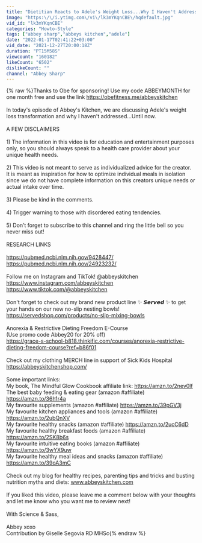 ```yaml
---
title: "Dietitian Reacts to Adele's Weight Loss...Why I Haven't Addressed it Until Now"
image: "https:\/\/i.ytimg.com\/vi\/lk3mYKqnCBE\/hqdefault.jpg"
vid_id: "lk3mYKqnCBE"
categories: "Howto-Style"
tags: ["abbey sharp","abbeys kitchen","adele"]
date: "2022-01-17T02:41:22+03:00"
vid_date: "2021-12-27T20:00:18Z"
duration: "PT15M58S"
viewcount: "160182"
likeCount: "6502"
dislikeCount: ""
channel: "Abbey Sharp"
---
```

{% raw %}Thanks to Obe for sponsoring! Use my code ABBEYMONTH for one month free and use the link <a rel="nofollow" target="blank" href="https://obefitness.me/abbeyskitchen">https://obefitness.me/abbeyskitchen</a><br /><br />In today's episode of Abbey's Kitchen, we are discussing Adele's weight loss transformation and why I haven't addressed...Until now.<br /><br />A FEW DISCLAIMERS <br /><br />1) The information in this video is for education and entertainment purposes only, so you should always speak to a health care provider about your unique health needs.<br /><br />2) This video is not meant to serve as individualized advice for the creator. It is meant as inspiration for how to optimize individual meals in isolation since we do not have complete information on this creators unique needs or actual intake over time.<br /><br />3) Please be kind in the comments.<br /><br />4) Trigger warning to those with disordered eating tendencies. <br /><br />5) Don’t forget to subscribe to this channel and ring the little bell so you never miss out!<br /><br />RESEARCH LINKS<br /><br /><a rel="nofollow" target="blank" href="https://pubmed.ncbi.nlm.nih.gov/9428447/">https://pubmed.ncbi.nlm.nih.gov/9428447/</a><br /><a rel="nofollow" target="blank" href="https://pubmed.ncbi.nlm.nih.gov/24923232/">https://pubmed.ncbi.nlm.nih.gov/24923232/</a><br /><br />Follow me on Instagram and TikTok! @abbeyskitchen <br /><a rel="nofollow" target="blank" href="https://www.instagram.com/abbeyskitchen">https://www.instagram.com/abbeyskitchen</a><br /><a rel="nofollow" target="blank" href="https://www.tiktok.com/@abbeyskitchen">https://www.tiktok.com/@abbeyskitchen</a><br /><br />Don't forget to check out my brand new product line ✨ 𝙎𝙚𝙧𝙫𝙚𝙙 ✨  to get your hands on our new no-slip nesting bowls!<br /><a rel="nofollow" target="blank" href="https://servedshop.com/products/no-slip-mixing-bowls">https://servedshop.com/products/no-slip-mixing-bowls</a><br /><br />Anorexia &amp; Restrictive Dieting Freedom E-Course<br />(Use promo code Abbey20 for 20% off) <br /><a rel="nofollow" target="blank" href="https://grace-s-school-b818.thinkific.com/courses/anorexia-restrictive-dieting-freedom-course?ref=b86f01">https://grace-s-school-b818.thinkific.com/courses/anorexia-restrictive-dieting-freedom-course?ref=b86f01</a><br /><br />Check out my clothing MERCH line in support of Sick Kids Hospital  <br /><a rel="nofollow" target="blank" href="https://abbeyskitchenshop.com/​​​​​​​​">https://abbeyskitchenshop.com/​​​​​​​​</a><br /><br />Some important links: <br />My book, The Mindful Glow Cookbook affiliate link: <a rel="nofollow" target="blank" href="https://amzn.to/2nev0lf​​​​​​​​​​​​​">https://amzn.to/2nev0lf​​​​​​​​​​​​​</a> <br />The best baby feeding &amp; eating gear (amazon #affiliate​​​​​​​​​​​​​) <a rel="nofollow" target="blank" href="https://amzn.to/36h1r4a​​​​​​​​​​​​​">https://amzn.to/36h1r4a​​​​​​​​​​​​​</a> <br />My favourite supplements (amazon #affiliate​​​​​​​​​​​​​) <a rel="nofollow" target="blank" href="https://amzn.to/39pGV3j​​​​​​​​​​​​​">https://amzn.to/39pGV3j​​​​​​​​​​​​​</a> <br />My favourite kitchen appliances and tools (amazon #affiliate​​​​​​​​​​​​​) <a rel="nofollow" target="blank" href="https://amzn.to/2ubQnXV​​​​​​​​​​​​​">https://amzn.to/2ubQnXV​​​​​​​​​​​​​</a> <br />My favourite healthy snacks (amazon #affiliate​​​​​​​​​​​​​) <a rel="nofollow" target="blank" href="https://amzn.to/2ucC6dD​​​​​​​​​​​​​">https://amzn.to/2ucC6dD​​​​​​​​​​​​​</a> <br />My favourite healthy breakfast foods (amazon #affiliate​​​​​​​​​​​​​) <a rel="nofollow" target="blank" href="https://amzn.to/2SK8b6s​​​​​​​​​​​​​">https://amzn.to/2SK8b6s​​​​​​​​​​​​​</a> <br />My favourite intuitive eating books (amazon #affiliate​​​​​​​​​​​​​) <a rel="nofollow" target="blank" href="https://amzn.to/3wYX9uw">https://amzn.to/3wYX9uw</a><br />My favourite healthy meal ideas and snacks (amazon #affiliate​​​​​​​​​​​​​) <a rel="nofollow" target="blank" href="https://amzn.to/39oA3mC​​​​​​​​​​​​​">https://amzn.to/39oA3mC​​​​​​​​​​​​​</a> <br /><br />Check out my blog for healthy recipes, parenting tips and tricks and busting nutrition myths and diets: www.abbeyskitchen.com <br /><br />If you liked this video, please leave me a comment below with your thoughts and let me know who you want me to review next! <br /><br />With Science &amp; Sass,<br /><br />Abbey xoxo<br />Contribution by Giselle Segovia RD MHSc{% endraw %}
